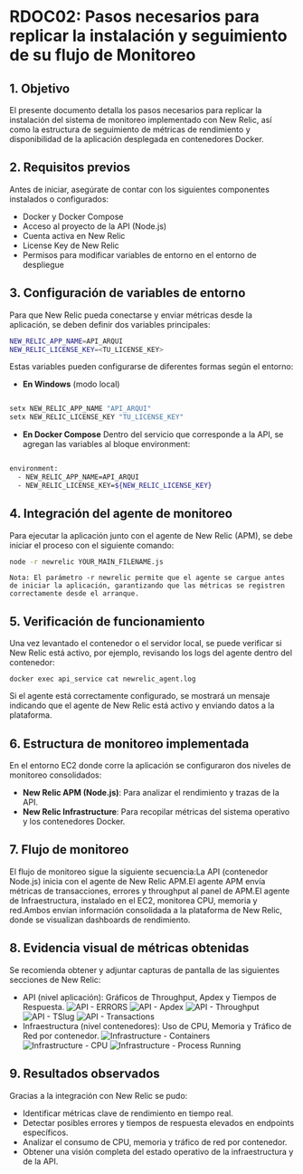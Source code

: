 # RDOC02: Pasos necesarios para replicar la instalación y seguimiento de su flujo de Monitoreo


## 1. Objetivo 
El presente documento detalla los pasos necesarios para replicar la instalación del sistema de monitoreo implementado con New Relic, así como la estructura de seguimiento de métricas de rendimiento y disponibilidad de la aplicación desplegada en contenedores Docker.
## 2. Requisitos previos

Antes de iniciar, asegúrate de contar con los siguientes componentes instalados o configurados:
* Docker y Docker Compose
* Acceso al proyecto de la API (Node.js) 
* Cuenta activa en New Relic
* License Key de New Relic
* Permisos para modificar variables de entorno en el entorno de despliegue
## 3. Configuración de variables de entorno

Para que New Relic pueda conectarse y enviar métricas desde la aplicación, se deben definir dos variables principales:

````bash
NEW_RELIC_APP_NAME=API_ARQUI
NEW_RELIC_LICENSE_KEY=<TU_LICENSE_KEY>
````

Estas variables pueden configurarse de diferentes formas según el entorno:
- **En Windows** (modo local)
````bash

setx NEW_RELIC_APP_NAME "API_ARQUI"
setx NEW_RELIC_LICENSE_KEY "TU_LICENSE_KEY"
````
- **En Docker Compose**
Dentro del servicio que corresponde a la API, se agregan las variables al bloque environment:
````bash

environment:
  - NEW_RELIC_APP_NAME=API_ARQUI
  - NEW_RELIC_LICENSE_KEY=${NEW_RELIC_LICENSE_KEY}
````

## 4. Integración del agente de monitoreo

Para ejecutar la aplicación junto con el agente de New Relic (APM), se debe iniciar el proceso con el siguiente comando:
````bash
node -r newrelic YOUR_MAIN_FILENAME.js
````

    Nota: El parámetro -r newrelic permite que el agente se cargue antes de iniciar la aplicación, garantizando que las métricas se registren correctamente desde el arranque.

## 5. Verificación de funcionamiento
Una vez levantado el contenedor o el servidor local, se puede verificar si New Relic está activo, por ejemplo, revisando los logs del agente dentro del contenedor:

``docker exec api_service cat newrelic_agent.log``

Si el agente está correctamente configurado, se mostrará un mensaje indicando que el agente de New Relic está activo y enviando datos a la plataforma.

## 6. Estructura de monitoreo implementada

En el entorno EC2 donde corre la aplicación se configuraron dos niveles de monitoreo consolidados:
- **New Relic APM (Node.js)**: Para analizar el rendimiento y trazas de la API.
- **New Relic Infrastructure**: Para recopilar métricas del sistema operativo y los contenedores Docker.

## 7. Flujo de monitoreo

El flujo de monitoreo sigue la siguiente secuencia:La API (contenedor Node.js) inicia con el agente de New Relic APM.El agente APM envía métricas de transacciones, errores y throughput al panel de APM.El agente de Infraestructura, instalado en el EC2, monitorea CPU, memoria y red.Ambos envían información consolidada a la plataforma de New Relic, donde se visualizan dashboards de rendimiento.
## 8. Evidencia visual de métricas obtenidas
Se recomienda obtener y adjuntar capturas de pantalla de las siguientes secciones de New Relic:
- API (nivel aplicación): Gráficos de Throughput, Apdex y Tiempos de Respuesta.
![API - ERRORS](New%20Relic%20Screenshots/API%20-%20%25Errors.png)
![API - Apdex](New%20Relic%20Screenshots/API%20-%20Apdex.png)
![API - Throughput](New%20Relic%20Screenshots/API%20-%20Throughput.png)
![API - TSlug](New%20Relic%20Screenshots/API%20-%20Transactions%20Slug.png)
![API - Transactions](New%20Relic%20Screenshots/API%20-%20Transactions.png)
- Infraestructura (nivel contenedores): Uso de CPU, Memoria y Tráfico de Red por contenedor.
![Infrastructure - Containers](New%20Relic%20Screenshots/Infrastructure%20-%20Containers%20-%20CPU%20Metrics.png)
![Infrastructure - CPU](New%20Relic%20Screenshots/Infrastructure%20-%20CPU%20.%20Memory%20-%20Network%20Traffic.png)
![Infrastructure - Process Running](New%20Relic%20Screenshots/Infrastructure%20-%20Load%20Average%20-%20Process%20Running.png)

## 9. Resultados observados

Gracias a la integración con New Relic se pudo:
* Identificar métricas clave de rendimiento en tiempo real.
* Detectar posibles errores y tiempos de respuesta elevados en endpoints específicos.
* Analizar el consumo de CPU, memoria y tráfico de red por contenedor.
* Obtener una visión completa del estado operativo de la infraestructura y de la API.